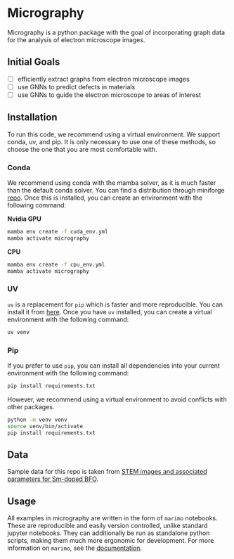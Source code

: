 # Micrography

Micrography is a python package with the goal of incorporating graph data for the analysis of electron microscope images. 

## Initial Goals
- [ ] efficiently extract graphs from electron microscope images
- [ ] use GNNs to predict defects in materials
- [ ] use GNNs to guide the electron microscope to areas of interest

## Installation

To run this code, we recommend using a virtual environment. We support conda, uv, and pip. It is only necessary to use one of these methods, so choose the one that you are most comfortable with.

### Conda

We recommend using conda with the mamba solver, as it is much faster than the default conda solver. You can find a distribution through miniforge [repo](https://github.com/conda-forge/miniforge). Once this is installed, you can create an environment with the following command:

**Nvidia GPU**
```bash
mamba env create -f cuda_env.yml
mamba activate micrography
```

**CPU**
```bash
mamba env create -f cpu_env.yml
mamba activate micrography
```

### UV

`uv` is a replacement for `pip` which is faster and more reproducible. You can install it from [here](https://github.com/astral-sh/uv). Once you have `uv` installed, you can create a virtual environment with the following command:

```bash
uv venv
```

### Pip

If you prefer to use `pip`, you can install all dependencies into your current environment with the following command:

```bash
pip install requirements.txt
```

However, we recommend using a virtual environment to avoid conflicts with other packages.
```bash
python -m venv venv
source venv/bin/activate
pip install requirements.txt
```
## Data

Sample data for this repo is taken from [STEM images and associated parameters for Sm-doped BFO](https://doi.org/10.5281/zenodo.4555978).

## Usage

All examples in micrography are written in the form of `marimo` notebooks. These are reproducible and easily version controlled, unlike standard jupyter notebooks. They can additionally be run as standalone python scripts, making them much more ergonomic for development. For more information on `marimo`, see the [documentation](https://marimo.io/).